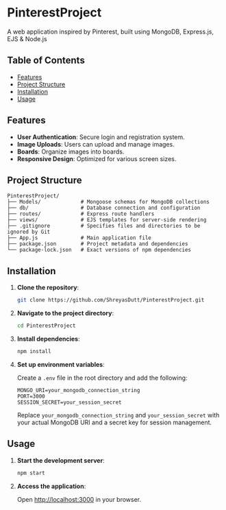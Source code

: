 # PinterestProject

A web application inspired by Pinterest, built using MongoDB, Express.js, EJS & Node.js

## Table of Contents

- [Features](#features)
- [Project Structure](#project-structure)
- [Installation](#installation)
- [Usage](#usage)

## Features

- **User Authentication**: Secure login and registration system.
- **Image Uploads**: Users can upload and manage images.
- **Boards**: Organize images into boards.
- **Responsive Design**: Optimized for various screen sizes.

## Project Structure

```
PinterestProject/
├── Models/             # Mongoose schemas for MongoDB collections
├── db/                 # Database connection and configuration
├── routes/             # Express route handlers
├── views/              # EJS templates for server-side rendering
├── .gitignore          # Specifies files and directories to be ignored by Git
├── App.js              # Main application file
├── package.json        # Project metadata and dependencies
└── package-lock.json   # Exact versions of npm dependencies
```

## Installation

1. **Clone the repository**:

   ```sh
   git clone https://github.com/ShreyasDutt/PinterestProject.git
   ```

2. **Navigate to the project directory**:

   ```sh
   cd PinterestProject
   ```

3. **Install dependencies**:

   ```sh
   npm install
   ```

4. **Set up environment variables**:

   Create a `.env` file in the root directory and add the following:

   ```env
   MONGO_URI=your_mongodb_connection_string
   PORT=3000
   SESSION_SECRET=your_session_secret
   ```

   Replace `your_mongodb_connection_string` and `your_session_secret` with your actual MongoDB URI and a secret key for session management.

## Usage

1. **Start the development server**:

   ```sh
   npm start
   ```

2. **Access the application**:

   Open [http://localhost:3000](http://localhost:3000) in your browser.


